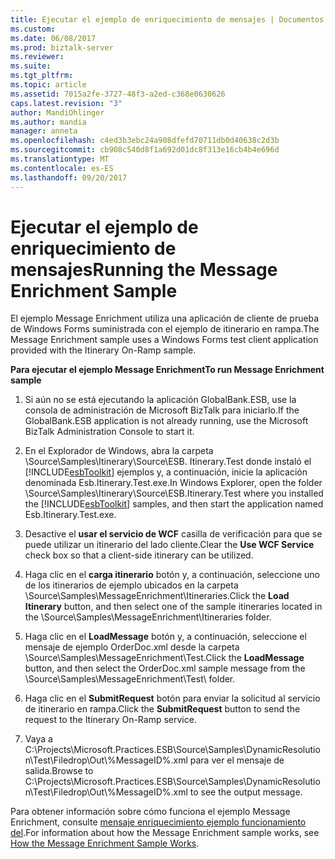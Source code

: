 ```yaml
---
title: Ejecutar el ejemplo de enriquecimiento de mensajes | Documentos de Microsoft
ms.custom: 
ms.date: 06/08/2017
ms.prod: biztalk-server
ms.reviewer: 
ms.suite: 
ms.tgt_pltfrm: 
ms.topic: article
ms.assetid: 7015a2fe-3727-48f3-a2ed-c368e0630626
caps.latest.revision: "3"
author: MandiOhlinger
ms.author: mandia
manager: anneta
ms.openlocfilehash: c4ed3b3ebc24a908dfefd70711db0d40638c2d3b
ms.sourcegitcommit: cb908c540d8f1a692d01dc8f313e16cb4b4e696d
ms.translationtype: MT
ms.contentlocale: es-ES
ms.lasthandoff: 09/20/2017
---
```

# <a name="running-the-message-enrichment-sample"></a><span data-ttu-id="c9001-102">Ejecutar el ejemplo de enriquecimiento de mensajes</span><span class="sxs-lookup"><span data-stu-id="c9001-102">Running the Message Enrichment Sample</span></span>
<span data-ttu-id="c9001-103">El ejemplo Message Enrichment utiliza una aplicación de cliente de prueba de Windows Forms suministrada con el ejemplo de itinerario en rampa.</span><span class="sxs-lookup"><span data-stu-id="c9001-103">The Message Enrichment sample uses a Windows Forms test client application provided with the Itinerary On-Ramp sample.</span></span>  
  
 <span data-ttu-id="c9001-104">**Para ejecutar el ejemplo Message Enrichment**</span><span class="sxs-lookup"><span data-stu-id="c9001-104">**To run Message Enrichment sample**</span></span>  
  
1.  <span data-ttu-id="c9001-105">Si aún no se está ejecutando la aplicación GlobalBank.ESB, use la consola de administración de Microsoft BizTalk para iniciarlo.</span><span class="sxs-lookup"><span data-stu-id="c9001-105">If the GlobalBank.ESB application is not already running, use the Microsoft BizTalk Administration Console to start it.</span></span>  
  
2.  <span data-ttu-id="c9001-106">En el Explorador de Windows, abra la carpeta \Source\Samples\Itinerary\Source\ESB. Itinerary.Test donde instaló el [!INCLUDE[esbToolkit](../includes/esbtoolkit-md.md)] ejemplos y, a continuación, inicie la aplicación denominada Esb.Itinerary.Test.exe.</span><span class="sxs-lookup"><span data-stu-id="c9001-106">In Windows Explorer, open the folder \Source\Samples\Itinerary\Source\ESB.Itinerary.Test where you installed the [!INCLUDE[esbToolkit](../includes/esbtoolkit-md.md)] samples, and then start the application named Esb.Itinerary.Test.exe.</span></span>  
  
3.  <span data-ttu-id="c9001-107">Desactive el **usar el servicio de WCF** casilla de verificación para que se puede utilizar un itinerario del lado cliente.</span><span class="sxs-lookup"><span data-stu-id="c9001-107">Clear the **Use WCF Service** check box so that a client-side itinerary can be utilized.</span></span>  
  
4.  <span data-ttu-id="c9001-108">Haga clic en el **carga itinerario** botón y, a continuación, seleccione uno de los itinerarios de ejemplo ubicados en la carpeta \Source\Samples\MessageEnrichment\Itineraries.</span><span class="sxs-lookup"><span data-stu-id="c9001-108">Click the **Load Itinerary** button, and then select one of the sample itineraries located in the \Source\Samples\MessageEnrichment\Itineraries folder.</span></span>  
  
5.  <span data-ttu-id="c9001-109">Haga clic en el **LoadMessage** botón y, a continuación, seleccione el mensaje de ejemplo OrderDoc.xml desde la carpeta \Source\Samples\MessageEnrichment\Test\.</span><span class="sxs-lookup"><span data-stu-id="c9001-109">Click the **LoadMessage** button, and then select the OrderDoc.xml sample message from the \Source\Samples\MessageEnrichment\Test\ folder.</span></span>  
  
6.  <span data-ttu-id="c9001-110">Haga clic en el **SubmitRequest** botón para enviar la solicitud al servicio de itinerario en rampa.</span><span class="sxs-lookup"><span data-stu-id="c9001-110">Click the **SubmitRequest** button to send the request to the Itinerary On-Ramp service.</span></span>  
  
7.  <span data-ttu-id="c9001-111">Vaya a C:\Projects\Microsoft.Practices.ESB\Source\Samples\DynamicResolution\Test\Filedrop\Out\\%MessageID%.xml para ver el mensaje de salida.</span><span class="sxs-lookup"><span data-stu-id="c9001-111">Browse to C:\Projects\Microsoft.Practices.ESB\Source\Samples\DynamicResolution\Test\Filedrop\Out\\%MessageID%.xml to see the output message.</span></span>  
  
 <span data-ttu-id="c9001-112">Para obtener información sobre cómo funciona el ejemplo Message Enrichment, consulte [mensaje enriquecimiento ejemplo funcionamiento del](../esb-toolkit/how-the-message-enrichment-sample-works.md).</span><span class="sxs-lookup"><span data-stu-id="c9001-112">For information about how the Message Enrichment sample works, see [How the Message Enrichment Sample Works](../esb-toolkit/how-the-message-enrichment-sample-works.md).</span></span>